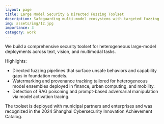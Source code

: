 ```yaml
---
layout: page
title: Large Model Security & Directed Fuzzing Toolset
description: Safeguarding multi-model ecosystems with targeted fuzzing and watermarking.
img: assets/img/12.jpg
importance: 3
category: work
---
```


We build a comprehensive security toolset for heterogeneous large-model deployments across text, vision, and multimodal tasks.

Highlights:

- Directed fuzzing pipelines that surface unsafe behaviors and capability gaps in foundation models.
- Watermarking and provenance tracking tailored for heterogeneous model ensembles deployed in finance, urban computing, and mobility.
- Detection of RAG poisoning and prompt-based adversarial manipulation via model activation tracing.

The toolset is deployed with municipal partners and enterprises and was recognized in the 2024 Shanghai Cybersecurity Innovation Achievement Catalog.
